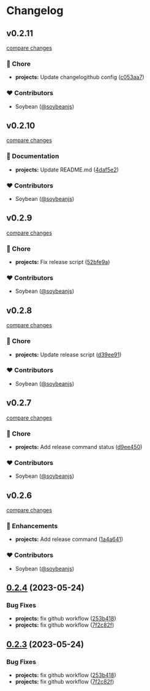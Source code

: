 # Changelog

## v0.2.11

[compare changes](https://github.com/honghuangdc/soybean-cli/compare/v0.2.10...v0.2.11)


### 🏡 Chore

  - **projects:** Update changelogithub config ([c053aa7](https://github.com/honghuangdc/soybean-cli/commit/c053aa7))

### ❤️  Contributors

- Soybean ([@soybeanjs](http://github.com/soybeanjs))

## v0.2.10

[compare changes](https://github.com/honghuangdc/soybean-cli/compare/v0.2.9...v0.2.10)


### 📖 Documentation

  - **projects:** Update README.md ([4daf5e2](https://github.com/honghuangdc/soybean-cli/commit/4daf5e2))

### ❤️  Contributors

- Soybean ([@soybeanjs](http://github.com/soybeanjs))

## v0.2.9

[compare changes](https://github.com/honghuangdc/soybean-cli/compare/v0.2.8...v0.2.9)


### 🏡 Chore

  - **projects:** Fix release script ([52bfe9a](https://github.com/honghuangdc/soybean-cli/commit/52bfe9a))

### ❤️  Contributors

- Soybean ([@soybeanjs](http://github.com/soybeanjs))

## v0.2.8

[compare changes](https://github.com/honghuangdc/soybean-cli/compare/v0.2.7...v0.2.8)


### 🏡 Chore

  - **projects:** Update release script ([d39ee91](https://github.com/honghuangdc/soybean-cli/commit/d39ee91))

### ❤️  Contributors

- Soybean ([@soybeanjs](http://github.com/soybeanjs))

## v0.2.7

[compare changes](https://github.com/honghuangdc/soybean-cli/compare/v0.2.6...v0.2.7)


### 🏡 Chore

  - **projects:** Add release command status ([d9ee450](https://github.com/honghuangdc/soybean-cli/commit/d9ee450))

### ❤️  Contributors

- Soybean ([@soybeanjs](http://github.com/soybeanjs))

## v0.2.6

[compare changes](https://github.com/honghuangdc/soybean-cli/compare/v0.2.5...v0.2.6)


### 🚀 Enhancements

  - **projects:** Add release command ([1a4a641](https://github.com/honghuangdc/soybean-cli/commit/1a4a641))

### ❤️  Contributors

- Soybean ([@soybeanjs](http://github.com/soybeanjs))

## [0.2.4](https://github.com/soybeanjs/cli/compare/v0.2.3...v0.2.4) (2023-05-24)


### Bug Fixes

* **projects:** fix github workflow ([253b418](https://github.com/soybeanjs/cli/commit/253b418925ff181f06a8eec775357c92fa874a2c))
* **projects:** fix github workflow ([7f2c82f](https://github.com/soybeanjs/cli/commit/7f2c82f16fd1c41cc7748d67cf13aa120b2c9207))

## [0.2.3](https://github.com/soybeanjs/cli/compare/v0.2.2...v0.2.3) (2023-05-24)


### Bug Fixes

* **projects:** fix github workflow ([253b418](https://github.com/soybeanjs/cli/commit/253b418925ff181f06a8eec775357c92fa874a2c))
* **projects:** fix github workflow ([7f2c82f](https://github.com/soybeanjs/cli/commit/7f2c82f16fd1c41cc7748d67cf13aa120b2c9207))